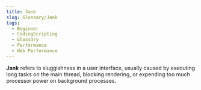 ```yaml
---
title: Jank
slug: Glossary/Jank
tags:
  - Beginner
  - CodingScripting
  - Glossary
  - Performance
  - Web Performance
---
```


**Jank** refers to sluggishness in a user interface, usually caused by executing long tasks on the main thread, blocking rendering, or expending too much processor power on background processes.
